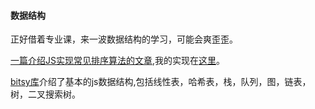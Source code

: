 #### 数据结构
正好借着专业课，来一波数据结构的学习，可能会爽歪歪。

[一篇介绍JS实现常见排序算法的文章](http://web.jobbole.com/87968/),我的实现在[这里](sort.js)。

[bitsy库](https://github.com/thejameskyle/itsy-bitsy-data-structures/blob/master/itsy-bitsy-data-structures.js)介绍了基本的js数据结构,包括线性表，哈希表，栈，队列，图，链表，树，二叉搜索树。

